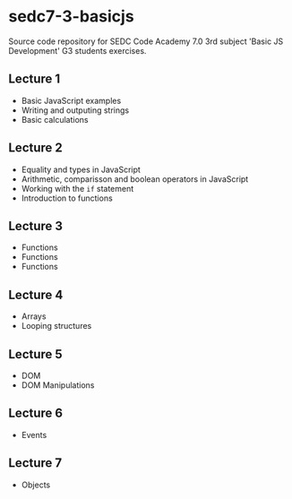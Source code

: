 # sedc7-3-basicjs
Source code repository for SEDC Code Academy 7.0 3rd subject 'Basic JS Development' G3 students exercises.

## Lecture 1
- Basic JavaScript examples
- Writing and outputing strings
- Basic calculations

## Lecture 2
- Equality and types in JavaScript
- Arithmetic, comparisson and boolean operators in JavaScript
- Working with the `if` statement
- Introduction to functions

## Lecture 3
- Functions
- Functions
- Functions

## Lecture 4
- Arrays
- Looping structures

## Lecture 5 
- DOM 
- DOM Manipulations

## Lecture 6
- Events

## Lecture 7
- Objects 